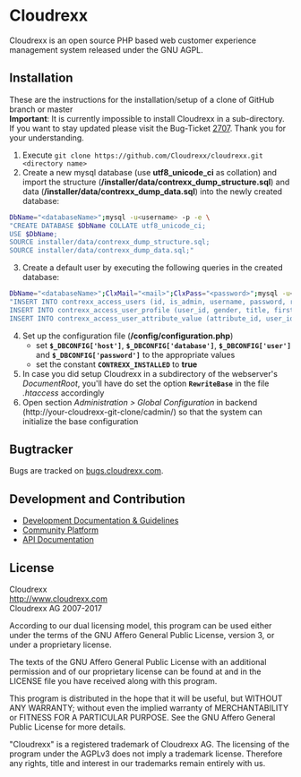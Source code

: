 # Cloudrexx #
Cloudrexx is an open source PHP based web customer experience management system released under the GNU AGPL.

## Installation ##
These are the instructions for the installation/setup of a clone of GitHub branch or master  
**Important**: It is currently impossible to install Cloudrexx in a sub-directory. If you want to stay updated please visit the Bug-Ticket [2707](http://bugs.cloudrexx.com/cloudrexx/ticket/2707). Thank you for your understanding.   

1. Execute `git clone https://github.com/Cloudrexx/cloudrexx.git <directory name>`  
2. Create a new mysql database (use **utf8_unicode_ci** as collation) and import the structure (**/installer/data/contrexx_dump_structure.sql**) and data (**/installer/data/contrexx_dump_data.sql**) into the newly created database:
```bash
DbName="<databaseName>";mysql -u<username> -p -e \
"CREATE DATABASE $DbName COLLATE utf8_unicode_ci;
USE $DbName;
SOURCE installer/data/contrexx_dump_structure.sql;
SOURCE installer/data/contrexx_dump_data.sql;"
```
3. Create a default user by executing the following queries in the created database:
```bash
DbName="<databaseName>";ClxMail="<mail>";ClxPass="<password>";mysql -u<username> -p $DbName -e \
"INSERT INTO contrexx_access_users (id, is_admin, username, password, regdate, expiration, validity, last_auth, last_activity, email, email_access, frontend_lang_id, backend_lang_id, active, profile_access, restore_key, restore_key_time, u2u_active, auth_token) VALUES (1,1,'system',MD5('$ClxPass'),0,0,0,0,0,'$ClxMail','nobody', 0,0,1,'members_only','',0,'0', '');
INSERT INTO contrexx_access_user_profile (user_id, gender, title, firstname, lastname, company, address, city, zip, country, phone_office, phone_private, phone_mobile, phone_fax, birthday, website, profession, interests, signature, picture) VALUES (1,'gender_undefined',2,'CMS','System Benutzer','','','','',0,'','','','','','','','','','');
INSERT INTO contrexx_access_user_attribute_value (attribute_id, user_id, history_id, value) VALUES (0,1,0,'');"
```
4. 
   Set up the configuration file (**/config/configuration.php**)  
    - set **`$_DBCONFIG['host']`**, **`$_DBCONFIG['database']`**, **`$_DBCONFIG['user']`** and **`$_DBCONFIG['password']`** to the appropriate values
    - set the constant **`CONTREXX_INSTALLED`** to **true**
5. 
   In case you did setup Cloudrexx in a subdirectory of the webserver's *DocumentRoot*, you'll have do set the option **`RewriteBase`** in the file *.htaccess* accordingly  
6. 
   Open section *Administration > Global Configuration* in backend (http://your-cloudrexx-git-clone/cadmin/) so that the system can initialize the base configuration  

## Bugtracker ##
Bugs are tracked on [bugs.cloudrexx.com](http://bugs.cloudrexx.com).  

## Development and Contribution ##
* [Development Documentation & Guidelines](http://wiki.contrexx.com/en/index.php?title=Portal:Development)
* [Community Platform](https://www.cloudrexx.com/community)
* [API Documentation](http://api.cloudrexx.com)

## License ##
Cloudrexx  
http://www.cloudrexx.com  
Cloudrexx AG 2007-2017  
 
According to our dual licensing model, this program can be used either under the terms of the GNU Affero General Public License, version 3, or under a proprietary license.  

The texts of the GNU Affero General Public License with an additional permission and of our proprietary license can be found at and in the LICENSE file you have received along with this program.  

This program is distributed in the hope that it will be useful, but WITHOUT ANY WARRANTY; without even the implied warranty of MERCHANTABILITY or FITNESS FOR A PARTICULAR PURPOSE. See the GNU Affero General Public License for more details.  

"Cloudrexx" is a registered trademark of Cloudrexx AG. The licensing of the program under the AGPLv3 does not imply a trademark license. Therefore any rights, title and interest in our trademarks remain entirely with us.  

